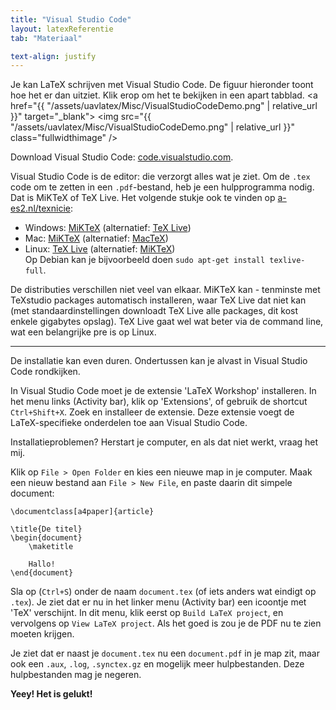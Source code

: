 ```yaml
---
title: "Visual Studio Code"
layout: latexReferentie
tab: "Materiaal"

text-align: justify
---
```



Je kan LaTeX schrijven met Visual Studio Code. De figuur hieronder toont hoe het
er dan uitziet. Klik erop om het te bekijken in een apart tabblad.
<a href="{{ "/assets/uavlatex/Misc/VisualStudioCodeDemo.png" | relative_url }}"
target="_blank">
<img src="{{ "/assets/uavlatex/Misc/VisualStudioCodeDemo.png" | relative_url }}"
class="fullwidthimage" />
</a>

Download Visual Studio Code: <a href="https://code.visualstudio.com/" target="_blank">code.visualstudio.com</a>.

Visual Studio Code is de editor: die verzorgt alles wat je ziet. Om de `.tex`
code om te zetten in een `.pdf`-bestand, heb je een hulpprogramma nodig. Dat is
MiKTeX of TeX Live. Het volgende stukje ook te vinden op <a
href="http://a-es2.nl/texnicie" target="_blank">a-es2.nl/texnicie</a>:

* Windows: <a href="https://miktex.org/download" target="_blank">MiKTeX</a> (alternatief: <a href="https://www.tug.org/texlive/acquire-netinstall.html" target="_blank">TeX Live</a>)
* Mac: <a href="https://miktex.org/download" target="_blank">MiKTeX</a> (alternatief: <a href="https://tug.org/mactex/mactex-download.html" target="_blank">MacTeX</a>)
* Linux: <a href="https://www.tug.org/texlive/acquire-netinstall.html" target="_blank">TeX Live</a> (alternatief: <a href="https://miktex.org/download" target="_blank">MiKTeX</a>)<br/>
  Op Debian kan je bijvoorbeeld doen
  `sudo apt-get install texlive-full`.

De distributies verschillen niet veel van elkaar. MiKTeX kan - tenminste met
TeXstudio packages automatisch installeren, waar TeX Live dat niet kan (met
standaardinstellingen downloadt TeX Live alle packages, dit kost enkele
gigabytes opslag). TeX Live gaat wel wat beter via de command line, wat een
belangrijke pre is op Linux.

---

De installatie kan even duren. Ondertussen kan je alvast in Visual Studio Code
rondkijken.

In Visual Studio Code moet je de extensie 'LaTeX Workshop' installeren. In het
menu links (Activity bar), klik op 'Extensions', of gebruik de shortcut
`Ctrl+Shift+X`. Zoek en installeer de extensie. Deze extensie voegt de
LaTeX-specifieke onderdelen toe aan Visual Studio Code.

Installatieproblemen? Herstart je computer, en als dat niet werkt, vraag het
mij.

Klik op `File > Open Folder` en kies een nieuwe map in je computer. Maak een
nieuw bestand aan `File > New File`, en paste daarin dit simpele document:

```
\documentclass[a4paper]{article}

\title{De titel}
\begin{document}
    \maketitle

    Hallo!
\end{document}
```

Sla op (`Ctrl+S`) onder de naam `document.tex` (of iets anders wat eindigt op
`.tex`). Je ziet dat er nu in het linker menu (Activity bar) een icoontje met
'TeX' verschijnt. In dit menu, klik eerst op `Build LaTeX project`, en
vervolgens op `View LaTeX project`. Als het goed is zou je de PDF nu te zien
moeten krijgen.

Je ziet dat er naast je `document.tex` nu een `document.pdf` in je map zit,
maar ook een `.aux`, `.log`, `.synctex.gz` en mogelijk meer hulpbestanden. Deze
hulpbestanden mag je negeren.

**Yeey! Het is gelukt!**

